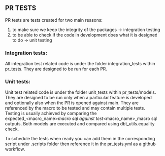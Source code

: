 ## PR TESTS

PR tests are tests created for two main reasons: 
1. to make sure we keep the integrity of the packages -> integration testing
2. to be able to check if the code in development does what it is designed to do -> unit testing

### Integration tests:
All integration test related code is under the folder integration_tests within pr_tests. They are designed to be run for each PR.

### Unit tests:
Unit test related code is under the folder unit_tests within pr_tests/models. They are designed to be run only when a particular feature is developed and optionally also when the PR is opened against main. They are referenced by the macro to be tested and may contain multiple tests. Testing is usually achieved by comparing the expected_<macro_name>_macro sql against test_<macro_name>_macro sql outputs. Both models are executed and compared using dbt_utils.equality check. 

To schedule the tests when ready you can add them in the corresponding script under .scripts folder then reference it in the pr_tests.yml as a github workflow.




